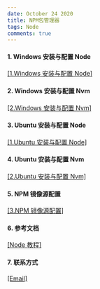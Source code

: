 ```yaml
---
date: October 24 2020
title: NPM包管理器
tags: Node
comments: true
---
```


#### 1. Windows 安装与配置 Node

[[1.Windows 安装与配置 Node]](https://web-oyster.github.io/2020/10/24/Node/Npm/Windows%E5%AE%89%E8%A3%85%E4%B8%8E%E9%85%8D%E7%BD%AENode/)

#### 2. Windows 安装与配置 Nvm

[[2.Windows 安装与配置 Nvm]](https://web-oyster.github.io/2020/10/24/Node/Npm/Windows%E5%AE%89%E8%A3%85%E4%B8%8E%E9%85%8D%E7%BD%AENvm/)

#### 3. Ubuntu 安装与配置 Node

[[1.Ubuntu 安装与配置 Node]](https://web-oyster.github.io/2020/10/24/Linux/Ubuntu/Ubuntu%E5%AE%89%E8%A3%85%E4%B8%8E%E9%85%8D%E7%BD%AENode/)

#### 4. Ubuntu 安装与配置 Nvm

[[2.Ubuntu 安装与配置 Nvm]](https://web-oyster.github.io/2020/10/24/Linux/Ubuntu/Ubuntu%E5%AE%89%E8%A3%85%E4%B8%8E%E9%85%8D%E7%BD%AENvm/)

#### 5. NPM 镜像源配置

[[3.NPM 镜像源配置]](https://web-oyster.github.io/2020/10/24/Node/Npm/NPM%E9%95%9C%E5%83%8F%E6%BA%90%E9%85%8D%E7%BD%AE/)

#### 6. 参考文档

[[Node 教程]](https://web-oyster.github.io/2020/10/24/Node/Tutorial/Node%E6%95%99%E7%A8%8B/)

#### 7. 联系方式

[[Email]](yuanmin8888@outlook.com)
